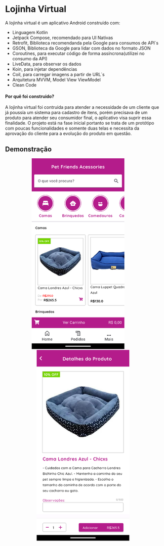 
# Lojinha Virtual

A lojinha virtual é um aplicativo Android construído com: 
- Linguagem Kotlin 
- Jetpack Compose, recomendado para UI Nativas
- Retrofit, Biblioteca recomendanda pela Google para consumos de API´s
- GSON, Biblioteca da Google para lidar com dados no formato JSON
- Coroutines, para executar código de forma assíncrona(utilizei no consumo da API)
- LiveData, para observar os dados
- Koin, para injetar dependências
- Coil, para carregar imagens a partir de URL´s
- Arquitetura MVVM, Model View ViewModel
- Clean Code

#### Por quê foi construido?

A lojinha virtual foi contruida para atender a necessidade de um cliente que já poussía um sistema para cadastro de itens, porém precisava de um produto para atender seu consumidor final, o aplicativo visa suprir essa finalidade. O projeto está na fase inicial portanto se trata de um protótipo com poucas funcionalidades e somente duas telas e necessita da aprovação do cliente para a evolução do produto em questão.


## Demonstração

<div align="center">
<img src="tela-1.png" alt="Lojinha Virtual" width="300">
  &nbsp; &nbsp; &nbsp; &nbsp;
<img src="tela-2.png" alt="Lojinha Virtual" width="300">
</div>

